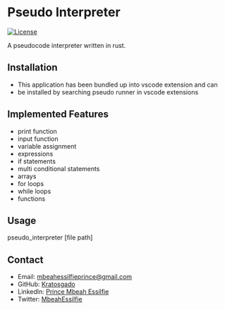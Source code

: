 # Pseudo Interpreter

[![License](https://img.shields.io/badge/license-MIT-blue.svg)](LICENSE)

A pseudocode interpreter written in rust.

## Installation

- This application has been bundled up into vscode extension and can
- be installed by searching pseudo runner in vscode extensions

## Implemented Features

- print function
- input function
- variable assignment
- expressions
- if statements
- multi conditional statements
- arrays
- for loops
- while loops
- functions

## Usage

pseudo_interpreter [file path]

## Contact

- Email: [mbeahessilfieprince@gmail.com](mailto:mbeahessilfieprince@gmail.com)
- GitHub: [Kratosgado](https://github.com/Kratosgado)
- LinkedIn: [Prince Mbeah Essilfie](https://www.linkedin.com/in/prince-mbeah-essilfie-6bb0b5231)
- Twitter: [MbeahEssilfie](https://twitter.com/MbeahEssilfie)
